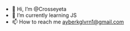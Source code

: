 - 👋 Hi, I’m @Crosseyeta
- 🌱 I’m currently learning JS
- 📫 How to reach me ayberkglvrn1@gmail.com

<!---
Crosseyeta/Crosseyeta is a ✨ special ✨ repository because its `README.md` (this file) appears on your GitHub profile.
You can click the Preview link to take a look at your changes.
--->
